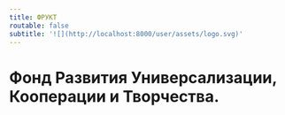 ```yaml
---
title: ФРУКТ
routable: false
subtitle: '![](http://localhost:8000/user/assets/logo.svg)'
---
```


# Фонд Развития Универсализации, Кооперации и Творчества.

